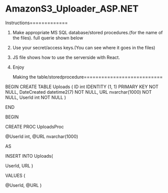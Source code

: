 # AmazonS3_Uploader_ASP.NET
Instructions=============

1. 
    Make appropriate MS SQL database/stored procedures.(for the name of the files).
        full querie shown below
    
2. 
    Use your secret/access keys.(You can see where it goes in the files)
3.  
    JS file shows how to use the serverside with React.
4.
    Enjoy
    
    Making the table/storedprocedure===========================

BEGIN
CREATE TABLE Uploads
(
ID int IDENTITY (1, 1) PRIMARY KEY NOT NULL,
DateCreated datetime2(7) NOT NULL,
URL nvarchar(1000) NOT NULL,
UserId int NOT NULL
)

END

BEGIN

CREATE PROC UploadsProc


@UserId int,
@URL nvarchar(1000)

AS

INSERT INTO Uploads(

UserId,
URL
)

VALUES (

@UserId,
@URL
)
